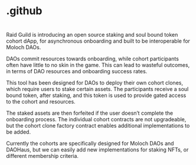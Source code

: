 # .github
#

Raid Guild is introducing an open source staking and soul bound token cohort dApp, for asynchronous onboarding and built to be interoperable for Moloch DAOs.

DAOs commit resources towards onboarding, while cohort participants often have little to no skin in the game. This can lead to wasteful outcomes, in terms of DAO resources and onboarding success rates.

This tool has been designed for DAOs to deploy their own cohort clones, which require users to stake certain assets. The participants receive a soul bound token, after staking, and this token is used to provide gated access to the cohort and resources.

The staked assets are then forfeited if the user doesn’t complete the onboarding process. The individual cohort contracts are not upgradeable, but the cohort clone factory contract enables additional implementations to be added.

Currently the cohorts are specifically designed for Moloch DAOs and DAOHaus, but we can easily add new implementations for staking NFTs, or different membership criteria.

